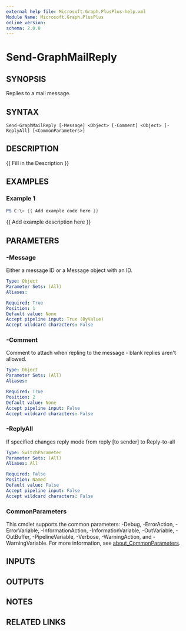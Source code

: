 ```yaml
---
external help file: Microsoft.Graph.PlusPlus-help.xml
Module Name: Microsoft.Graph.PlusPlus
online version:
schema: 2.0.0
---
```


# Send-GraphMailReply

## SYNOPSIS
Replies to a mail message.

## SYNTAX

```
Send-GraphMailReply [-Message] <Object> [-Comment] <Object> [-ReplyAll] [<CommonParameters>]
```

## DESCRIPTION
{{ Fill in the Description }}

## EXAMPLES

### Example 1
```powershell
PS C:\> {{ Add example code here }}
```

{{ Add example description here }}

## PARAMETERS

### -Message
Either a message ID or a Message object with an ID.

```yaml
Type: Object
Parameter Sets: (All)
Aliases:

Required: True
Position: 1
Default value: None
Accept pipeline input: True (ByValue)
Accept wildcard characters: False
```

### -Comment
Comment to attach when repling to the message - blank replies aren't allowed.

```yaml
Type: Object
Parameter Sets: (All)
Aliases:

Required: True
Position: 2
Default value: None
Accept pipeline input: False
Accept wildcard characters: False
```

### -ReplyAll
If specified changes reply mode from reply \[to sender\] to Reply-to-all

```yaml
Type: SwitchParameter
Parameter Sets: (All)
Aliases: All

Required: False
Position: Named
Default value: False
Accept pipeline input: False
Accept wildcard characters: False
```

### CommonParameters
This cmdlet supports the common parameters: -Debug, -ErrorAction, -ErrorVariable, -InformationAction, -InformationVariable, -OutVariable, -OutBuffer, -PipelineVariable, -Verbose, -WarningAction, and -WarningVariable. For more information, see [about_CommonParameters](http://go.microsoft.com/fwlink/?LinkID=113216).

## INPUTS

## OUTPUTS

## NOTES

## RELATED LINKS
